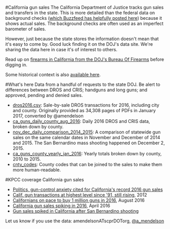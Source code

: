#California gun sales
The California Department of Justice tracks gun sales and transfers in the state. This is more detailed than the federal data on background checks ([which Buzzfeed has helpfully posted here](https://github.com/BuzzFeedNews/nics-firearm-background-checks)) because it shows actual sales. The background checks are often used as an imperfect barometer of sales.

However, just because the state stores the information doesn't mean that it's easy to come by. Good luck finding it on the DOJ's data site. We're sharing the data here in case it's of interest to others.

Read up on [firearms in California from the DOJ's Bureau Of Firearms](https://oag.ca.gov/firearms/pubfaqs) before digging in. 

Some historical context is also [available here](http://oag.ca.gov/sites/all/files/agweb/pdfs/firearms/forms/dros_chart.pdf?).

#What's here
Data from a handful of requests to the state DOJ. Be alert to differences between DROS and CRIS; handguns and long guns; and approved, pending and denied sales.

* [dros2016.csv](./data/dros2016.csv): Sale-by-sale DROS transactions for 2016, including city and county. Originally provided as 34,308 pages of PDFs in January 2017, converted by @amendelson
* [ca_guns_daily_county_aug_2016](./data/ca_guns_daily_county_aug_2016.csv): Daily 2016 DROS and CRIS data, broken down by county.
* [nov_dec_daily_comparison_2014_2015](./data/nov_dec_daily_comparison_2014_2015.csv): A comparison of statewide gun sales on the same calendar dates in November and December of 2014 and 2015. The San Bernardino mass shooting happened on December 2, 2015.
* [ca_guns_county_yearly_jan_2016](./data/ca_guns_county_yearly_jan_2016.csv): Yearly totals broken down by county, 2010 to 2015.
* [cnty_codes](./data/cnty_codes.csv): County codes that can be joined to the sales to make them more human-readable.


#KPCC coverage California gun sales
* [Politics, gun-control anxiety cited for California's record 2016 gun sales
](http://www.scpr.org/news/2017/03/15/69644/california-gun-sales-shattered-records-last-year-w/)
* [Calif. gun transactions at highest level since '91, still rising](http://projects.scpr.org/charts/calif-dros-transactions/), 2012
* [Californians on pace to buy 1 million guns in 2016](http://www.scpr.org/news/2016/08/15/63411/californians-on-pace-to-buy-1-million-guns-in-2016/), August 2016
* [California gun sales spiking in 2016](http://www.scpr.org/news/2016/04/27/59895/california-seeing-records-numbers-of-people-wantin/), April 2016
* [Gun sales spiked in California after San Bernardino shooting](http://www.scpr.org/news/2016/01/20/56927/gun-sales-spiked-in-california-after-san-bernardin/)

Let us know if you use the data: amendelsonATscprDOTorg, [@a_mendelson](http://twitter.com/a_mendelson)